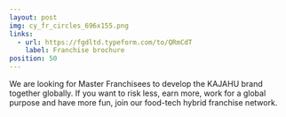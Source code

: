 ```yaml
---
layout: post
img: cy_fr_circles_696x155.png
links:
  - url: https://fgdltd.typeform.com/to/QRmCdT
    label: Franchise brochure
position: 50
---
```


We are looking for Master Franchisees to develop the KAJAHU brand together globally. If you want to risk less, earn more, work for a global purpose and have more fun, join our food-tech hybrid franchise network.
